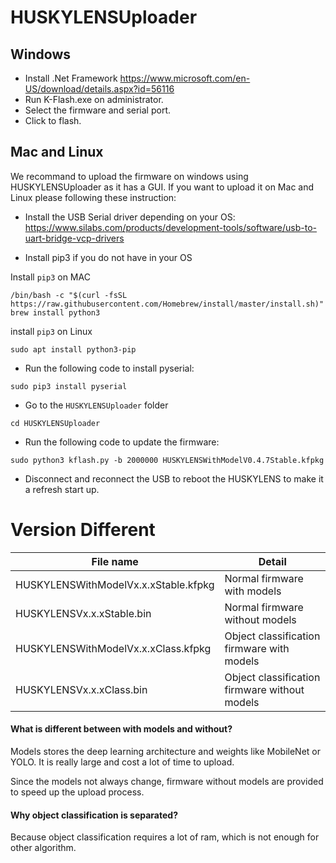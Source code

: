 # HUSKYLENSUploader
## Windows

* Install .Net Framework https://www.microsoft.com/en-US/download/details.aspx?id=56116
* Run K-Flash.exe on administrator.
* Select the firmware and serial port.
* Click to flash.

## Mac and Linux
We recommand to upload the firmware on windows using HUSKYLENSUploader as it has a GUI.
If you want to upload it on Mac and Linux please following these instruction:

* Install the USB Serial driver depending on your OS: https://www.silabs.com/products/development-tools/software/usb-to-uart-bridge-vcp-drivers

* Install pip3 if you do not have in your OS

Install `pip3` on MAC

```
/bin/bash -c "$(curl -fsSL https://raw.githubusercontent.com/Homebrew/install/master/install.sh)"
brew install python3
```

install `pip3`  on Linux

```
sudo apt install python3-pip
```

* Run the following code to install pyserial:

```
sudo pip3 install pyserial
```

* Go to the `HUSKYLENSUploader` folder

```
cd HUSKYLENSUploader
```

* Run the following code to update the firmware:

```
sudo python3 kflash.py -b 2000000 HUSKYLENSWithModelV0.4.7Stable.kfpkg
```


* Disconnect and reconnect the USB to reboot the HUSKYLENS to make it a refresh start up.

# Version Different

| File name                            | Detail                                        |
| ------------------------------------ | --------------------------------------------- |
| HUSKYLENSWithModelVx.x.xStable.kfpkg | Normal firmware with models                   |
| HUSKYLENSVx.x.xStable.bin            | Normal firmware without models                |
| HUSKYLENSWithModelVx.x.xClass.kfpkg  | Object classification firmware with models    |
| HUSKYLENSVx.x.xClass.bin             | Object classification firmware without models |

#### What is different between with models and without?

Models stores the deep learning architecture and weights like MobileNet or YOLO. It is really large and cost a lot of time to upload.

Since the models not always change, firmware without models are provided to speed up the upload process.

#### Why object classification is separated?

Because object classification requires a lot of ram, which is not enough for other algorithm.

